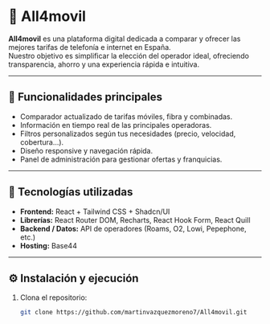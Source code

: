 # 📱 All4movil

**All4movil** es una plataforma digital dedicada a comparar y ofrecer las mejores tarifas de telefonía e internet en España.  
Nuestro objetivo es simplificar la elección del operador ideal, ofreciendo transparencia, ahorro y una experiencia rápida e intuitiva.

---

## 🚀 Funcionalidades principales
- Comparador actualizado de tarifas móviles, fibra y combinadas.
- Información en tiempo real de las principales operadoras.
- Filtros personalizados según tus necesidades (precio, velocidad, cobertura...).
- Diseño responsive y navegación rápida.
- Panel de administración para gestionar ofertas y franquicias.

---

## 🧠 Tecnologías utilizadas
- **Frontend:** React + Tailwind CSS + Shadcn/UI  
- **Librerías:** React Router DOM, Recharts, React Hook Form, React Quill  
- **Backend / Datos:** API de operadores (Roams, O2, Lowi, Pepephone, etc.)  
- **Hosting:** Base44  

---

## ⚙️ Instalación y ejecución

1. Clona el repositorio:
   ```bash
   git clone https://github.com/martinvazquezmoreno7/All4movil.git
